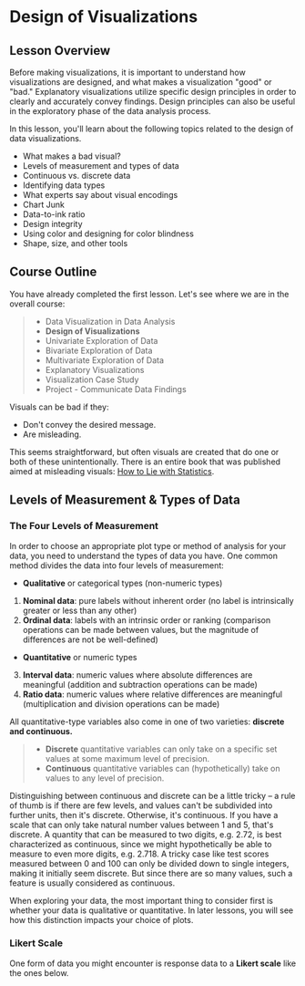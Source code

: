# Design of Visualizations

## Lesson Overview
Before making visualizations, it is important to understand how visualizations are designed, and what makes a visualization "good" or "bad." Explanatory visualizations utilize specific design principles in order to clearly and accurately convey findings. Design principles can also be useful in the exploratory phase of the data analysis process.

In this lesson, you'll learn about the following topics related to the design of data visualizations.

- What makes a bad visual?
- Levels of measurement and types of data
- Continuous vs. discrete data
- Identifying data types
- What experts say about visual encodings
- Chart Junk
- Data-to-ink ratio
- Design integrity
- Using color and designing for color blindness
- Shape, size, and other tools

## Course Outline
You have already completed the first lesson. Let's see where we are in the overall course:

>- Data Visualization in Data Analysis
>- **Design of Visualizations**
>- Univariate Exploration of Data
>- Bivariate Exploration of Data
>- Multivariate Exploration of Data
>- Explanatory Visualizations
>- Visualization Case Study
>- Project - Communicate Data Findings


Visuals can be bad if they:

- Don't convey the desired message.
- Are misleading.

This seems straightforward, but often visuals are created that do one or both of these unintentionally. There is an entire book that was published aimed at misleading visuals: [How to Lie with Statistics](http://faculty.neu.edu.cn/cc/zhangyf/papers/How-to-Lie-with-Statistics.pdf).

## Levels of Measurement & Types of Data

### The Four Levels of Measurement
In order to choose an appropriate plot type or method of analysis for your data, you need to understand the types of data you have. One common method divides the data into four levels of measurement:

- **Qualitative** or categorical types (non-numeric types)
1. **Nominal data**: pure labels without inherent order (no label is intrinsically greater or less than any other)
2. **Ordinal data**: labels with an intrinsic order or ranking (comparison operations can be made between values, but the magnitude of differences are not be well-defined) 

- **Quantitative** or numeric types
3. **Interval data**: numeric values where absolute differences are meaningful (addition and subtraction operations can be made)
4. **Ratio data**: numeric values where relative differences are meaningful (multiplication and division operations can be made)

All quantitative-type variables also come in one of two varieties: **discrete and continuous.**
>- **Discrete** quantitative variables can only take on a specific set values at some maximum level of precision.
>- **Continuous** quantitative variables can (hypothetically) take on values to any level of precision.

Distinguishing between continuous and discrete can be a little tricky – a rule of thumb is if there are few levels, and values can't be subdivided into further units, then it's discrete. Otherwise, it's continuous. If you have a scale that can only take natural number values between 1 and 5, that's discrete. A quantity that can be measured to two digits, e.g. 2.72, is best characterized as continuous, since we might hypothetically be able to measure to even more digits, e.g. 2.718. A tricky case like test scores measured between 0 and 100 can only be divided down to single integers, making it initially seem discrete. But since there are so many values, such a feature is usually considered as continuous.

When exploring your data, the most important thing to consider first is whether your data is qualitative or quantitative. In later lessons, you will see how this distinction impacts your choice of plots.

### Likert Scale
One form of data you might encounter is response data to a **Likert scale** like the ones below.





